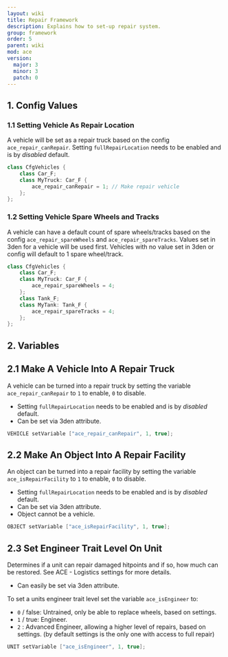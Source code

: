 ```yaml
---
layout: wiki
title: Repair Framework
description: Explains how to set-up repair system.
group: framework
order: 5
parent: wiki
mod: ace
version:
  major: 3
  minor: 3
  patch: 0
---
```


## 1. Config Values

### 1.1 Setting Vehicle As Repair Location

A vehicle will be set as a repair truck based on the config `ace_repair_canRepair`.
Setting `fullRepairLocation` needs to be enabled and is by *disabled* default.

```cpp
class CfgVehicles {
    class Car_F;
    class MyTruck: Car_F {
        ace_repair_canRepair = 1; // Make repair vehicle
    };
};
```

### 1.2 Setting Vehicle Spare Wheels and Tracks

A vehicle can have a default count of spare wheels/tracks based on the config `ace_repair_spareWheels` and `ace_repair_spareTracks`.
Values set in 3den for a vehicle will be used first. Vehicles with no value set in 3den or config will default to 1 spare wheel/track.

```cpp
class CfgVehicles {
    class Car_F;
    class MyTruck: Car_F {
        ace_repair_spareWheels = 4;
    };
    class Tank_F;
    class MyTank: Tank_F {
        ace_repair_spareTracks = 4;
    };
};
```

## 2. Variables

## 2.1 Make A Vehicle Into A Repair Truck

A vehicle can be turned into a repair truck by setting the variable `ace_repair_canRepair` to `1` to enable, `0` to disable.
- Setting `fullRepairLocation` needs to be enabled and is by *disabled* default.
- Can be set via 3den attribute.

```cpp
VEHICLE setVariable ["ace_repair_canRepair", 1, true];
```

## 2.2 Make An Object Into A Repair Facility

An object can be turned into a repair facility by setting the variable `ace_isRepairFacility` to `1` to enable, `0` to disable.
- Setting `fullRepairLocation` needs to be enabled and is by *disabled* default.
- Can be set via 3den attribute.
- Object cannot be a vehicle.

```cpp
OBJECT setVariable ["ace_isRepairFacility", 1, true];
```

## 2.3 Set Engineer Trait Level On Unit

Determines if a unit can repair damaged hitpoints and if so, how much can be restored. See ACE - Logistics settings for more details.
- Can easily be set via 3den attribute.

To set a units engineer trait level set the variable `ace_isEngineer` to:
- `0` / false: Untrained, only be able to replace wheels, based on settings.
- `1` / true: Engineer.
- `2` : Advanced Engineer, allowing a higher level of repairs, based on settings. (by default settings is the only one with access to full repair)

```cpp
UNIT setVariable ["ace_isEngineer", 1, true];
```
